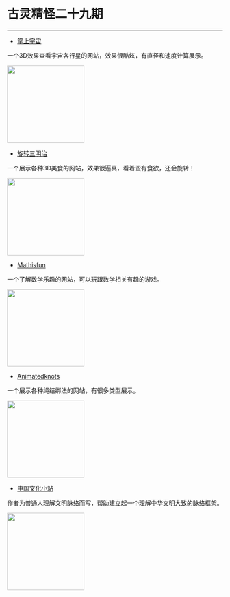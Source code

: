# 古灵精怪二十九期
---

- [掌上宇宙](https://cocosmos.online/)

一个3D效果查看宇宙各行星的网站，效果很酷炫，有直径和速度计算展示。

<img width="180px" bor src="//cdn.jsdelivr.net/gh/caix-github/pics-storage/f29120240515.png">

- [旋转三明治](https://rotatingsandwiches.com/)

一个展示各种3D美食的网站，效果很逼真，看着蛮有食欲，还会旋转！

<img width="180px" bor src="//cdn.jsdelivr.net/gh/caix-github/pics-storage/f29220240515.png">

- [Mathisfun](https://mathsisfun.com/games/index.html)

一个了解数学乐趣的网站，可以玩跟数学相关有趣的游戏。

<img width="180px" bor src="//cdn.jsdelivr.net/gh/caix-github/pics-storage/f29320240515.png">

- [Animatedknots](https://www.animatedknots.com/)

一个展示各种绳结绑法的网站，有很多类型展示。

<img width="180px" bor src="//cdn.jsdelivr.net/gh/caix-github/pics-storage/f29420240515.png">

- [中国文化小站](https://cyanlibra.notion.site/61d33aa0c6254f26825d353045936a7d)

作者为普通人理解文明脉络而写，帮助建立起一个理解中华文明大致的脉络框架。

<img width="180px" bor src="//cdn.jsdelivr.net/gh/caix-github/pics-storage/f29520240515.png">